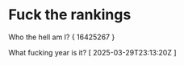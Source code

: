 # Fuck the rankings

Who the hell am I?
{ 16425267 }

What fucking year is it?
[ 2025-03-29T23:13:20Z ]
